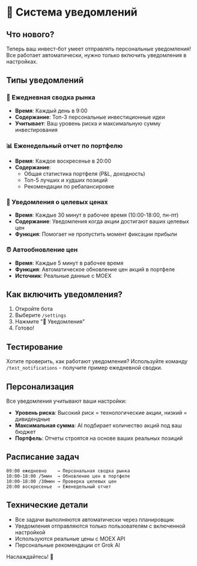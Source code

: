 # 🔔 Система уведомлений

## Что нового?

Теперь ваш инвест-бот умеет отправлять персональные уведомления! Все работает автоматически, нужно только включить уведомления в настройках.

## Типы уведомлений

### 🌅 Ежедневная сводка рынка
- **Время**: Каждый день в 9:00
- **Содержание**: Топ-3 персональные инвестиционные идеи
- **Учитывает**: Ваш уровень риска и максимальную сумму инвестирования

### 📊 Еженедельный отчет по портфелю
- **Время**: Каждое воскресенье в 20:00
- **Содержание**:
  - Общая статистика портфеля (P&L, доходность)
  - Топ-5 лучших и худших позиций
  - Рекомендации по ребалансировке

### 🎯 Уведомления о целевых ценах
- **Время**: Каждые 30 минут в рабочее время (10:00-18:00, пн-пт)
- **Содержание**: Уведомления когда акции достигают ваших целевых цен
- **Функция**: Помогает не пропустить момент фиксации прибыли

### ⏰ Автообновление цен
- **Время**: Каждые 5 минут в рабочее время
- **Функция**: Автоматическое обновление цен акций в портфеле
- **Источник**: Реальные данные с MOEX

## Как включить уведомления?

1. Откройте бота
2. Выберите `/settings`
3. Нажмите "🔔 Уведомления"
4. Готово!

## Тестирование

Хотите проверить, как работают уведомления?
Используйте команду `/test_notifications` - получите пример ежедневной сводки.

## Персонализация

Все уведомления учитывают ваши настройки:
- **Уровень риска**: Высокий риск = технологические акции, низкий = дивидендные
- **Максимальная сумма**: AI подбирает количество акций под ваш бюджет
- **Портфель**: Отчеты строятся на основе ваших реальных позиций

## Расписание задач

```
09:00 ежедневно    → Персональная сводка рынка
10:00-18:00 /5мин  → Обновление цен в портфеле
10:00-18:00 /30мин → Проверка целевых цен
20:00 воскресенье  → Еженедельный отчет
```

## Технические детали

- Все задачи выполняются автоматически через планировщик
- Уведомления отправляются только пользователям с включенной настройкой
- Используются реальные цены с MOEX API
- Персональные рекомендации от Grok AI

Наслаждайтесь! 🚀
